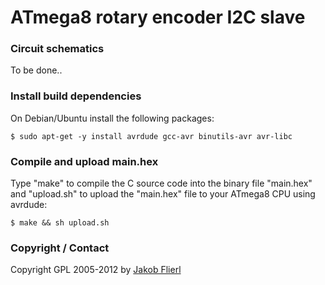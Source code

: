 # ATmega8 rotary encoder I2C slave

### Circuit schematics

To be done..

### Install build dependencies

On Debian/Ubuntu install the following packages:

```
$ sudo apt-get -y install avrdude gcc-avr binutils-avr avr-libc
```

### Compile and upload main.hex

Type "make" to compile the C source code into the binary file "main.hex" and "upload.sh" to upload the "main.hex" file to your ATmega8 CPU using avrdude:

```
$ make && sh upload.sh
```

### Copyright / Contact

Copyright GPL 2005-2012 by [Jakob Flierl](https://github.com/koppi)
